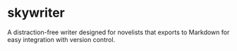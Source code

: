 # skywriter
A distraction-free writer designed for novelists that exports to Markdown for easy integration with version control.
